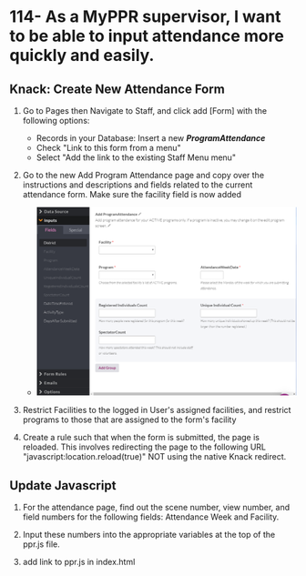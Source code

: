 # 114- As a MyPPR supervisor, I want to be able to input attendance more quickly and easily.

## Knack: Create New Attendance Form

1. Go to Pages then Navigate to Staff, and  click add [Form] with the following options:
    * Records in your Database: Insert a new ***ProgramAttendance***
    * Check "Link to this form from a menu"
    * Select "Add the link to the existing Staff Menu menu"

2. Go to the new Add Program Attendance page and copy over the instructions and descriptions  and fields related to the current attendance form. Make sure the facility field is now added

    * ![imageofform](images/attendanceform.PNG)

3. Restrict Facilities to the logged in User's assigned facilities, and restrict programs to those that are assigned to the form's facility

3. Create a rule such that when the form is submitted, the page is reloaded. This involves redirecting the page to the following URL "javascript:location.reload(true)" NOT using the native Knack redirect.

## Update Javascript 

1. For the attendance page, find out the scene number, view number, and field numbers for the following fields: Attendance Week and Facility.

2. Input these numbers into the appropriate variables at the top of the ppr.js file. 

3. add link to ppr.js in index.html